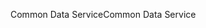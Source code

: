 <span data-ttu-id="981ba-101">Common Data Service</span><span class="sxs-lookup"><span data-stu-id="981ba-101">Common Data Service</span></span>